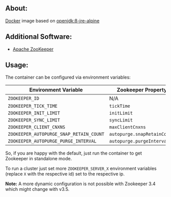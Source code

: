 ## About:

[Docker](http://www.docker.com/) image based on [openjdk:8-jre-alpine](https://github.com/docker-library/openjdk/blob/master/8-jre/alpine/Dockerfile)

## Additional Software:

* [Apache ZooKeeper](http://zookeeper.apache.org/)

## Usage:

The container can be configured via environment variables:

| Environment Variable | Zookeeper Property | Default |
| -------------------- | ------------------ | --------|
| ```ZOOKEEPER_ID``` | N/A | ```1``` |
| ```ZOOKEEPER_TICK_TIME``` | ```tickTime``` | ```2000``` |
| ```ZOOKEEPER_INIT_LIMIT``` | ```initLimit``` | ```10``` |
| ```ZOOKEEPER_SYNC_LIMIT``` | ```syncLimit``` | ```5``` |
| ```ZOOKEEPER_CLIENT_CNXNS``` | ```maxClientCnxns``` | ```60``` |
| ```ZOOKEEPER_AUTOPURGE_SNAP_RETAIN_COUNT``` | ```autopurge.snapRetainCount``` | ```3``` |
| ```ZOOKEEPER_AUTOPURGE_PURGE_INTERVAL``` | ```autopurge.purgeInterval``` | ```0``` |

So, if you are happy with the default, just run the container to get Zookeeper in standalone mode.

To run a cluster just set more ```ZOOKEEPER_SERVER_X``` environment variables (replace ```X``` with the respective id) set to the respective ip.

**Note:** A more dynamic configuration is not possible with Zookeeper 3.4 which might change with v3.5.
